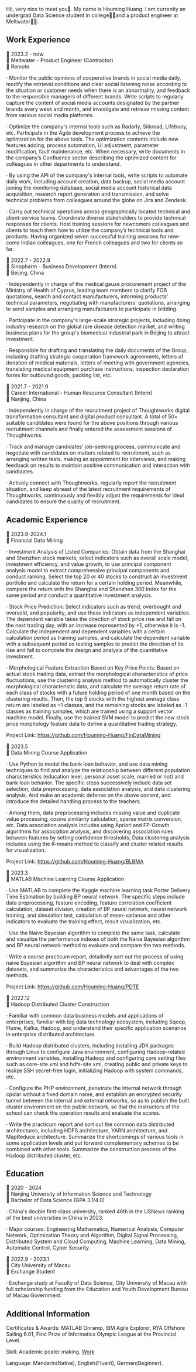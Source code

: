 Hii, very nice to meet you👋. My name is Houming Huang. I am currently an undergrad Data Science student in college👨‍🎓and a product engineer at Meltwater👨‍🔬.  
## Work Experience
📆 2023.2 - now  
💼 Meltwater - Product Engineer (Contractor)  
📍 Remote  

· Monitor the public opinions of cooperative brands in social media daily, modify the retrieval conditions and clear social listening noise according to the situation or customer needs when there is an abnormality, and feedback to the responsible managers of different brands. Write scripts to regularly capture the content of social media accounts designated by the partner brands every week and month, and investigate and retrieve missing content from various social media platforms.

· Optimize the company's internal tools such as Radarly, Silkroad, Lifebuoy, etc. Participate in the Agile development process to achieve the optimization for the above tools. The optimization contents include new features adding, process automation, UI adjustment, parameter modification, fault maintenance, etc. When necessary, write documents in the company’s Confluence sector describing the optimized content for colleagues in other departments to understand.

· By using the API of the company's internal tools, write scripts to automate daily work, including account creation, data backup, social media account joining the monitoring database, social media account historical data acquisition, research report generation and transmission, and solve technical problems from colleagues around the globe on Jira and Zendesk.

· Carry out technical operations across geographically located technical and client-service teams. Coordinate diverse stakeholders to provide technical responses for clients. Host training sessions for newcomers colleagues and clients to teach them how to utilize the company’s technical tools and products. Having organized seven successful training sessions for new-come Indian colleagues, one for French colleagues and two for clients so far.  

📆 2022.7 - 2022.9  
💼 Sinopharm - Business Development (Intern)  
📍 Beijing, China  

· Independently in charge of the medical gauze procurement project of the Ministry of Health of Cyprus, leading team members to clarify FOB quotations, search and contact manufacturers, informing products' technical parameters, negotiating with manufacturers' quotations, arranging to send samples and arranging manufacturers to participate in bidding.

· Participate in the company's large-scale strategic projects, including doing industry research on the global rare disease detection market, and writing business plans for the group's biomedical industrial park in Beijing to attract investment.

· Responsible for drafting and translating the daily documents of the Group, including drafting strategic cooperation framework agreements, letters of donation of medical materials, letters of meeting with government agencies, translating medical equipment purchase instructions, inspection declaration forms for outbound goods, packing list, etc.


📆 2021.7 - 2021.9  
💼 Career International - Human Resource Consultant (Intern)  
📍 Nanjing, China  

· Independently in charge of the recruitment project of Thoughtworks digital transformation consultant and digital product consultant. A total of 50+ suitable candidates were found for the above positions through various recruitment channels and finally entered the assessment sessions of Thoughtworks.

· Track and manage candidates' job-seeking process, communicate and negotiate with candidates on matters related to recruitment, such as arranging written tests, making an appointment for interviews, and making feedback on results to maintain positive communication and interaction with candidates.

· Actively connect with Thoughtworks, regularly report the recruitment situation, and keep abreast of the latest recruitment requirements of Thoughtworks, continuously and flexibly adjust the requirements for ideal candidates to ensure the quality of recruitment.
## Academic Experience
📆 2023.9-2024.1  
💼 Financial Data Mining  

· Investment Analysis of Listed Companies: Obtain data from the Shanghai and Shenzhen stock markets, select indicators such as overall scale model, investment efficiency, and value growth, to use principal component analysis model to extract comprehensive principal components and conduct ranking. Select the top 20 or 40 stocks to construct an investment portfolio and calculate the return for a certain holding period. Meanwhile, compare the return with the Shanghai and Shenzhen 300 Index for the same period and conduct a quantitative investment analysis.  

· Stock Price Prediction: Select indicators such as trend, overbought and oversold, and popularity, and use these indicators as independent variables. The dependent variable takes the direction of stock price rise and fall on the next trading day, with an increase represented by +1, otherwise it is -1. Calculate the independent and dependent variables with a certain calculation period as training samples, and calculate the dependent variable with a subsequent period as testing samples to predict the direction of its rise and fall to complete the design and analysis of the quantitative investment.  

· Morphological Feature Extraction Based on Key Price Points: Based on actual stock trading data, extract the morphological characteristics of price fluctuations, use the clustering analysis method to automatically cluster the morphological characteristic data, and calculate the average return rate of each class of stocks with a future holding period of one month based on the clustering results. Then, the top 5 stocks with the highest average class return are labeled as +1 classes, and the remaining stocks are labeled as -1 classes as training samples, which are trained using a support vector machine model. Finally, use the trained SVM model to predict the new stock price morphology feature data to derive a quantitative trading strategy.  

Project Link: https://github.com/Houming-Huang/FinDataMining  

📆 2023.5  
💼 Data Mining Course Application

· Use Python to model the bank loan behavior, and use data mining techniques to find and analyze the relationship between different population characteristics (education level, personal asset scale, married or not) and bank loan behavior. The specific steps successively include data set selection, data preprocessing, data association analysis, and data clustering analysis. And make an academic defense on the above content, and introduce the detailed handling process to the teachers.

· Among them, data preprocessing includes missing value and duplicate value processing, cosine similarity calculation, sparse matrix conversion, etc. Data association analysis includes using Apriori and FP-Growth algorithms for association analysis, and discovering association rules between features by setting confidence thresholds; Data clustering analysis includes using the K-means method to classify and cluster related results for visualization.

Project Link: https://github.com/Houming-Huang/BLBMA

📆 2023.3  
💼 MATLAB Machine Learning Course Application

· Use MATLAB to complete the Kaggle machine learning task Porter Delivery Time Estimation by building BP neural network. The specific steps include data preprocessing, feature encoding, feature correlation coefficient calculation, dataset division, creation of BP neural network, neural network training, and simulation test, calculation of mean-variance and other indicators to evaluate the training effect, result visualization, etc.

· Use the Naive Bayesian algorithm to complete the same task, calculate and visualize the performance indexes of both the Naive Bayesian algorithm and BP neural network method to evaluate and compare the two methods.

· Write a course practicum report, detailedly sort out the process of using naive Bayesian algorithm and BP neural network to deal with complex datasets, and summarize the characteristics and advantages of the two methods.

Project Link: https://github.com/Houming-Huang/PDTE

📆 2022.12  
💼 Hadoop Distributed Cluster Construction

· Familiar with common data business models and applications of enterprises, familiar with big data technology ecosystem, including Sqoop, Flume, Kafka, Hadoop, and understand their specific application scenarios in enterprise distributed architecture.

· Build Hadoop distributed clusters, including installing JDK packages through Linux to configure Java environment, configuring Hadoop-related environment variables, installing Hadoop and configuring core setting files such as core-site.xml and hdfs-site.xml, creating public and private keys to realize SSH secret-free login, initializing Hadoop with system commands, etc.

· Configure the PHP environment, penetrate the internal network through cpolar without a fixed domain name, and establish an encrypted security tunnel between the internal and external networks, so as to publish the built cluster environment on the public network, so that the instructors of the school can check the operation results and evaluate the scores.

· Write the practicum report and sort out the common data distributed architectures, including HDFS architecture, YARN architecture, and MapReduce architecture. Summarize the shortcomings of various tools in some application levels and put forward complementary schemes to be combined with other tools. Summarize the construction process of the Hadoop distributed cluster, etc.  
## Education
📆 2020 - 2024  
🏫 Nanjing University of Information Science and Technology  
💼 Bachelor of Data Science (GPA 3.1/4.0)  

· China's double first-class university, ranked 46th in the USNews ranking of the best universities in China in 2023.

· Major courses: Engineering Mathematics, Numerical Analysis, Computer Network, Optimization Theory and Algorithm, Digital Signal Processing, Distributed System and Cloud Computing, Machine Learning, Data Mining, Automatic Control, Cyber Security.

📆 2022.9 - 2023.1  
🏫 City University of Macau    
💼 Exchange Student  

· Exchange study at Faculty of Data Science, City University of Macau with full scholarship funding from the Education and Youth Development Bureau of Macau Government.
## Additional Information
Certificates & Awards: MATLAB Onramp, IBM Agile Explorer, RYA Offshore Sailing 6.01, First Prize of Informatics Olympic League at the Provincial Level. 

Skill: Academic poster making. [Work](https://github.com/Houming-Huang/ComputerVision/blob/main/poster.jpg)

Language: Mandarin(Native), English(Fluent), German(Beginner).

